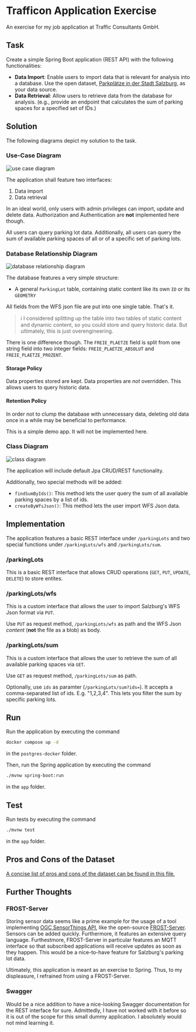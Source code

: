 # Trafficon Application Exercise

An exercise for my job application at Traffic Consultants GmbH.



## Task

Create a simple Spring Boot application (REST API) with the following functionalities:

- **Data Import**:
Enable users to import data that is relevant for analysis into a database. Use the open dataset, [Parkplätze in der Stadt Salzburg](https://www.data.gv.at/katalog/de/dataset/stadt-wien_parkpltzeinderstadtsalzburg), as your data source.
- **Data Retrieval**:
Allow users to retrieve data from the database for analysis. (e.g., provide an endpoint that calculates the sum of parking spaces for a specified set of IDs.)



## Solution

The following diagrams depict my solution to the task.


### Use-Case Diagram

![use case diagram](./diagrams/use-case.drawio.svg)

The application shall feature two interfaces:

1) Data import
2) Data retrieval

In an ideal world, only users with admin privileges can import, update and delete data. Authorization and Authentication are **not** implemented here though.

All users can query parking lot data. Additionally, all users can query the sum of available parking spaces of all or of a specific set of parking lots.


### Database Relationship Diagram

![database relationship diagram](./diagrams/database-relationship.drawio.svg)

The database features a very simple structure:

- A general `ParkingLot` table, containing static content like its own `ID` or its `GEOMETRY`

All fields from the WFS json file are put into one single table. That's it.

> ℹ️ I considered splitting up the table into two tables of static content and dynamic content, so you could store and query historic data. But ultimately, this is just overengineering.

There is one difference though. The `FREIE_PLAETZE` field is split from one string field into two integer fields: `FREIE_PLAETZE_ABSOLUT` and `FREIE_PLAETZE_PROZENT`.

#### Storage Policy

Data properties stored are kept. Data properties are _not_ overridden. This allows users to query historic data.

#### Retention Policy

In order not to clump the database with unnecessary data, deleting old data once in a while may be beneficial to performance.

This is a simple demo app. It will not be implemented here.


### Class Diagram

![class diagram](./diagrams/class.drawio.svg)

The application will include default Jpa CRUD/REST functionality.

Additionally, two special methods will be added:

 - `findSumByIds()`: This method lets the user query the sum of all available parking spaces by a list of ids.
 - `createByWfsJson()`: This method lets the user import WFS Json data.



## Implementation

The application features a basic REST interface under `/parkingLots` and two special functions under `/parkingLots/wfs` and `/parkingLots/sum`.


### /parkingLots

This is a basic REST interface that allows CRUD operations (`GET`, `PUT`, `UPDATE`, `DELETE`) to store entites.


### /parkingLots/wfs

This is a custom interface that allows the user to import Salzburg's WFS Json format via `PUT`.

Use `PUT` as request method, `/parkingLots/wfs` as path and the WFS Json _content_ (**not** the file as a blob) as body.


### /parkingLots/sum

This is a custom interface that allows the user to retrieve the sum of all available parking spaces via `GET`.

Use `GET` as request method, `/parkingLots/sum` as path.

Optionally, use `ids` as paramter (`/parkingLots/sum?ids=`). It accepts a comma-separated list of ids. E.g. "1,2,3,4". This lets you filter the sum by specific parking lots.



## Run

Run the application by executing the command

```bash
docker compose up -d
```

in the `postgres-docker` folder.

Then, run the Spring application by executing the command

```bash
./mvnw spring-boot:run
```

in the `app` folder.



## Test

Run tests by executing the command

```bash
./mvnw test
```

in the `app` folder.



## Pros and Cons of the Dataset

[A concise list of pros and cons of the dataset can be found in this file.](./data_source.md)



## Further Thoughts


### FROST-Server

Storing sensor data seems like a prime example for the usage of a tool implementing [OGC SensorThings API](https://www.ogc.org/publications/standard/sensorthings/), like the open-source [FROST-Server](https://fraunhoferiosb.github.io/FROST-Server/). Sensors can be added quickly. Furthermore, it features an extensive query language. Furthestmore, FROST-Server in particular features an MQTT interface so that subscribed applications will receive updates as soon as they happen. This would be a nice-to-have feature for Salzburg's parking lot data.

Ultimately, this application is meant as an exercise to Spring. Thus, to my displeasure, I refrained from using a FROST-Server.


### Swagger

Would be a nice addition to have a nice-looking Swagger documentation for the REST interface for sure. Admittedly, I have not worked with it before so it is out of the scope for this small dummy application. I absolutely would not mind learning it.